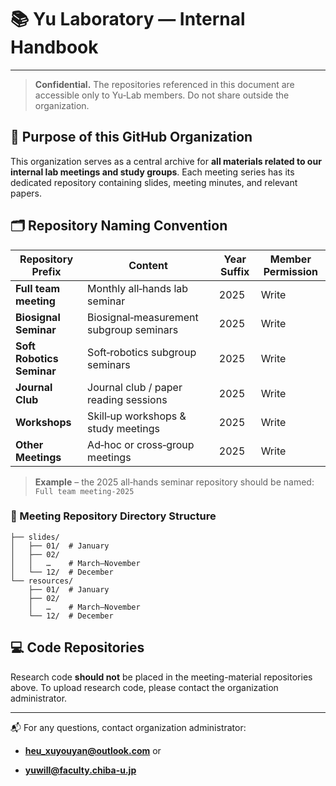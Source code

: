 # 📚 Yu Laboratory — Internal Handbook

---

> **Confidential.** The repositories referenced in this document are accessible only to Yu‑Lab members. Do not share outside the organization.

## 📌 Purpose of this GitHub Organization

This organization serves as a central archive for **all materials related to our internal lab meetings and study groups**. Each meeting series has its dedicated repository containing slides, meeting minutes, and relevant papers.

## 🗂️ Repository Naming Convention

| Repository Prefix | Content | Year Suffix | Member Permission |
| --- | --- | --- | --- |
| **Full team meeting** | Monthly all‑hands lab seminar | 2025 | Write |
| **Biosignal Seminar** | Biosignal‑measurement subgroup seminars | 2025 | Write |
| **Soft Robotics Seminar** | Soft‑robotics subgroup seminars | 2025 | Write |
| **Journal Club** | Journal club / paper reading sessions | 2025 | Write |
| **Workshops** | Skill‑up workshops & study meetings | 2025 | Write |
| **Other Meetings** | Ad‑hoc or cross‑group meetings | 2025 | Write |

> **Example** – the 2025 all‑hands seminar repository should be named: `Full team meeting-2025`

### 📁 Meeting Repository Directory Structure

```
├── slides/
│   ├── 01/  # January
│   ├── 02/
│   │   …    # March–November
│   └── 12/  # December
└── resources/
    ├── 01/  # January
    ├── 02/
    │   …    # March–November
    └── 12/  # December
```

## 💻 Code Repositories

Research code **should not** be placed in the meeting-material repositories above. To upload research code, please contact the organization administrator.

---

📬 For any questions, contact organization administrator:

- **[heu_xuyouyan@outlook.com](mailto:infrastructure@yu-lab.local)** or
  
- **[yuwill@faculty.chiba-u.jp](mailto:infrastructure@yu-lab.local)**
